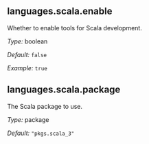 

[comment]: # (Please add your documentation on top of this line)

## languages\.scala\.enable

Whether to enable tools for Scala development\.



*Type:*
boolean



*Default:*
` false `



*Example:*
` true `



## languages\.scala\.package



The Scala package to use\.



*Type:*
package



*Default:*
` "pkgs.scala_3" `

